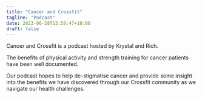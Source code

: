 ```yaml
---
title: "Cancer and Crossfit"
tagline: "Podcast"
date: 2023-06-28T13:59:47+10:00
draft: false
---
```


Cancer and Crossfit is a podcast hosted by Krystal and Rich.  

The benefits of physical activity and strength training for cancer patients
have been well documented.

Our podcast hopes to help de-stigmatise cancer and provide some insight into
the benefits we have discovered through our Crossfit community as we navigate
our health challenges.